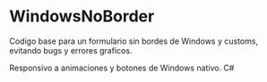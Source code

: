 # WindowsNoBorder

Codigo base para un formulario sin bordes de Windows y customs, evitando bugs y errores graficos.

Responsivo a animaciones y botones de Windows nativo. C#

